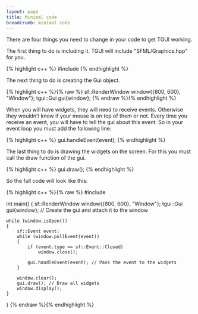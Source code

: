 ```yaml
---
layout: page
title: Minimal code
breadcrumb: minimal code
---
```


<p>There are four things you need to change in your code to get TGUI working.</p>

<p class="SmallBottomMargin">The first thing to do is including it. TGUI will include "SFML/Graphics.hpp" for you.</p>
{% highlight c++ %}
#include <TGUI/TGUI.hpp>
{% endhighlight %}

<p class="SmallBottomMargin">The next thing to do is creating the Gui object.</p>
{% highlight c++ %}{% raw %}
sf::RenderWindow window{{800, 600}, "Window"};
tgui::Gui gui{window};
{% endraw %}{% endhighlight %}

<p class="SmallBottomMargin">When you will have widgets, they will need to receive events. Otherwise they wouldn’t know if your mouse is on top of them or not. Every time you receive an event, you will have to tell the gui about this event. So in your event loop you must add the following line:
</p>
{% highlight c++ %}
gui.handleEvent(event);
{% endhighlight %}

<p class="SmallBottomMargin">The last thing to do is drawing the widgets on the screen. For this you must call the draw function of the gui.</p>
{% highlight c++ %}
gui.draw();
{% endhighlight %}

<p class="SmallBottomMargin">So the full code will look like this:</p>
{% highlight c++ %}{% raw %}
#include <TGUI/TGUI.hpp>

int main()
{
    sf::RenderWindow window{{800, 600}, "Window"};
    tgui::Gui gui{window}; // Create the gui and attach it to the window

    while (window.isOpen())
    {
        sf::Event event;
        while (window.pollEvent(event))
        {
            if (event.type == sf::Event::Closed)
                window.close();

            gui.handleEvent(event); // Pass the event to the widgets
        }

        window.clear();
        gui.draw(); // Draw all widgets
        window.display();
    }
}
{% endraw %}{% endhighlight %}

